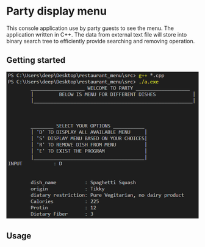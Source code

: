 # Party display menu

This console application use by party guests to see the menu. 
The application written in C++. The data from external text file will store into binary search tree to efficiently provide searching and removing operation. 

## Getting started

![Home page](https://github.com/dp4295/restaurant_menu/blob/master/home_page.png)

## Usage 

